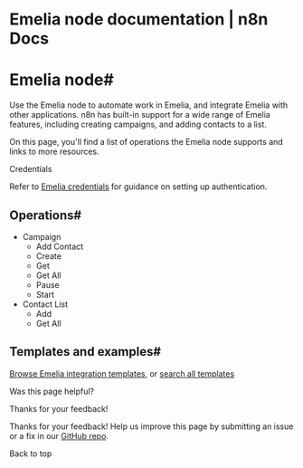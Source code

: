 # Emelia node documentation | n8n Docs

[ ](https://github.com/n8n-io/n8n-docs/edit/main/docs/integrations/builtin/app-nodes/n8n-nodes-base.emelia.md "Edit this page")

# Emelia node#

Use the Emelia node to automate work in Emelia, and integrate Emelia with other applications. n8n has built-in support for a wide range of Emelia features, including creating campaigns, and adding contacts to a list. 

On this page, you'll find a list of operations the Emelia node supports and links to more resources.

Credentials

Refer to [Emelia credentials](../../credentials/emelia/) for guidance on setting up authentication. 

## Operations#

  * Campaign
    * Add Contact
    * Create
    * Get
    * Get All
    * Pause
    * Start
  * Contact List
    * Add
    * Get All

## Templates and examples#

[Browse Emelia integration templates](https://n8n.io/integrations/emelia/), or [search all templates](https://n8n.io/workflows/)

Was this page helpful? 

Thanks for your feedback! 

Thanks for your feedback! Help us improve this page by submitting an issue or a fix in our [GitHub repo](https://github.com/n8n-io/n8n-docs). 

Back to top